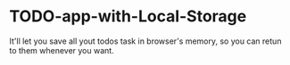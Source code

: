 # TODO-app-with-Local-Storage
It'll let you save all yout todos task in browser's memory, so you can retun to them whenever you want.  
